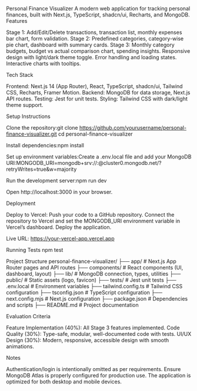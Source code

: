 Personal Finance Visualizer
A modern web application for tracking personal finances, built with Next.js, TypeScript, shadcn/ui, Recharts, and MongoDB.
Features

Stage 1: Add/Edit/Delete transactions, transaction list, monthly expenses bar chart, form validation.
Stage 2: Predefined categories, category-wise pie chart, dashboard with summary cards.
Stage 3: Monthly category budgets, budget vs actual comparison chart, spending insights.
Responsive design with light/dark theme toggle.
Error handling and loading states.
Interactive charts with tooltips.

Tech Stack

Frontend: Next.js 14 (App Router), React, TypeScript, shadcn/ui, Tailwind CSS, Recharts, Framer Motion.
Backend: MongoDB for data storage, Next.js API routes.
Testing: Jest for unit tests.
Styling: Tailwind CSS with dark/light theme support.

Setup Instructions

Clone the repository:git clone https://github.com/yourusername/personal-finance-visualizer.git
cd personal-finance-visualizer


Install dependencies:npm install


Set up environment variables:Create a .env.local file and add your MongoDB URI:MONGODB_URI=mongodb+srv://<username>:<password>@cluster0.mongodb.net/?retryWrites=true&w=majority


Run the development server:npm run dev

Open http://localhost:3000 in your browser.

Deployment

Deploy to Vercel:
Push your code to a GitHub repository.
Connect the repository to Vercel and set the MONGODB_URI environment variable in Vercel’s dashboard.
Deploy the application.


Live URL: https://your-vercel-app.vercel.app

Running Tests
npm test

Project Structure
personal-finance-visualizer/
├── app/                    # Next.js App Router pages and API routes
├── components/             # React components (UI, dashboard, layout)
├── lib/                   # MongoDB connection, types, utilities
├── public/                # Static assets (logo, favicon)
├── tests/                 # Jest unit tests
├── .env.local             # Environment variables
├── tailwind.config.ts      # Tailwind CSS configuration
├── tsconfig.json          # TypeScript configuration
├── next.config.mjs        # Next.js configuration
├── package.json           # Dependencies and scripts
├── README.md              # Project documentation

Evaluation Criteria

Feature Implementation (40%): All Stage 3 features implemented.
Code Quality (30%): Type-safe, modular, well-documented code with tests.
UI/UX Design (30%): Modern, responsive, accessible design with smooth animations.

Notes

Authentication/login is intentionally omitted as per requirements.
Ensure MongoDB Atlas is properly configured for production use.
The application is optimized for both desktop and mobile devices.

